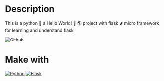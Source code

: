 # Description
This is a python 🐍 a Hello World! 👋 🌎 project with flask 🌶️ micro framework for learning and understand flask

![Github](https://github.com/zearkiatos/python-flask-helloworld/actions/workflows/action.yml/badge.svg)

# Make with
[![Python](https://img.shields.io/badge/python-2b5b84?style=for-the-badge&logo=python&logoColor=white&labelColor=000000)]()
[![Flask](https://img.shields.io/badge/flask-000000?style=for-the-badge&logo=flask&logoColor=white&labelColor=000000)]()